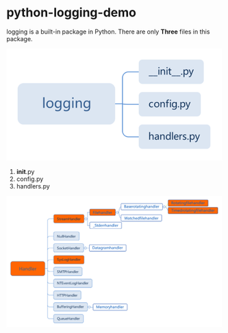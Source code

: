 # python-logging-demo

logging is a built-in package in Python. There are only **Three** files in this package.

![logging](docs/images/logging.svg)

1. __init__.py
2. config.py
3. handlers.py

![logginghandler](docs/images/Handler.svg)
